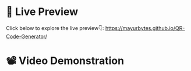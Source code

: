 # 👀 Live Preview
Click below to explore the live preview👇:
https://mayurbytes.github.io/QR-Code-Generator/


# 📽️ Video Demonstration

